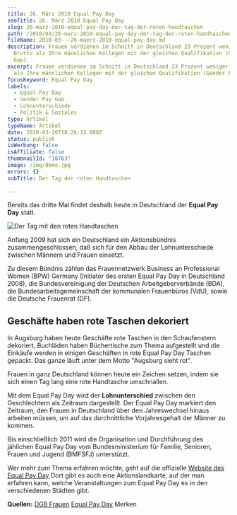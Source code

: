 ```yaml
---
title: 26. März 2010 Equal Pay Day
seoTitle: 26. März 2010 Equal Pay Day
slug: 26-marz-2010-equal-pay-day-der-tag-der-roten-handtaschen
path: /2010/03/26-marz-2010-equal-pay-day-der-tag-der-roten-handtaschen/
fileName: 2010-03---26-maerz-2010-equal-pay-day.md
description: Frauen verdienen im Schnitt in Deutschland 23 Prozent weniger
  Brutto als Ihre männlichen Kollegen mit der gleichen Qualifikation (Gender Pay
  Gap).
excerpt: Frauen verdienen im Schnitt in Deutschland 23 Prozent weniger Brutto
  als Ihre männlichen Kollegen mit der gleichen Qualifikation (Gender Pay Gap).
focusKeyword: Equal Pay Day
labels:
  - Equal Pay Day
  - Gender Pay Gap
  - Lohnunterschiede
  - Politik & Soziales
type: Artikel
typeName: Artikel
date: 2010-03-26T18:26:13.000Z
status: publish
isWerbung: false
isAffiliate: false
thumbnailId: "10763"
image: /img/demo.jpg
errors: {}
subTitle: Der Tag der roten Handtaschen
  
---
```


Bereits das dritte Mal findet deshalb heute in Deutschland der **Equal Pay Day**
statt.

![Der Tag mit den roten Handtaschen](http://cardamonchai.com/wp-content/uploads/2010/03/11510981946_dbdd40b662_z.jpg "Der Tag mit den roten Handtaschen")

Anfang 2009 hat sich ein Deutschland ein Aktionsbündnis zusammengeschlossen, daß
sich für den Abbau der Lohnunterschiede zwischen Männern und Frauen einsetzt.

Zu diesem Bündnis zählen das Frauennetzwerk Business an Professional Women (BPW)
Germany (Initiator des ersten Equal Pay Day in Deutschland 2008), die
Bundesvereinigung der Deutschen Arbeitgeberverbände (BDA), die
Bundesarbeitsgemeinschaft der kommunalen Frauenbüros (VdU), sowie die Deutsche
Frauenrat (DF).

## Geschäfte haben rote Taschen dekoriert

In Augsburg haben heute Geschäfte rote Taschen in den Schaufenstern dekoriert,
Buchläden haben Büchertische zum Thema aufgestellt und die Einkäufe werden in
einigen Geschäften in rote Equal Pay Day Taschen gepackt. Das ganze läuft unter
dem Motto "Augsburg sieht rot".

Frauen in ganz Deutschland können heute ein Zeichen setzen, indem sie sich einen
Tag lang eine rote Handtasche umschnallen.

Mit dem Equal Pay Day wird der **Lohnunterschied** zwischen den Geschlechtern
als Zeitraum dargestellt. Der Equal Pay Day markiert den Zeitraum, den Frauen in
Deutschland über den Jahreswechsel hinaus arbeiten müssen, um auf das
durchnittliche Vorjahresgehalt der Männer zu kommen.

Bis einschließlich 2011 wird die Organisation und Durchführung des jählichen
Equal Pay Day vom Bundesministerium für Familie, Senioren, Frauen und Jugend
(BMFSFJ) unterstützt.

Wer mehr zum Thema erfahren möchte, geht auf die offizielle
[Website des Equal Pay Day](http://www.equalpayday.de) Dort gibt es auch eine
Aktionslandkarte, auf der man erfahren kann, welche Veranstaltungen zum Equal
Pay Day es in den verschiedenen Städten gibt.

**Quellen:** [DGB Frauen](http://www.dgb-frauen.de/themen/entgeltgleichheit/...)
[Equal Pay Day](http://www.equalpayday.de/) Merken

  